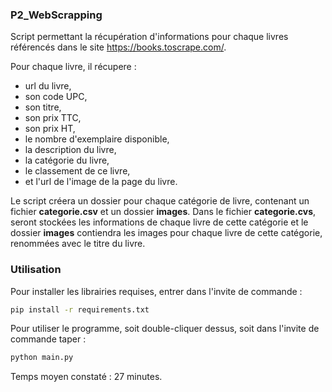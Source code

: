 ### P2_WebScrapping

Script permettant la récupération d'informations pour chaque livres référencés dans le site https://books.toscrape.com/.

Pour chaque livre, il récupere : 
- url du livre,
- son code UPC,
- son titre,
- son prix TTC,
- son prix HT,
- le nombre d'exemplaire disponible,
- la description du livre,
- la catégorie du livre,
- le classement de ce livre,
- et l'url de l'image de la page du livre.

Le script créera un dossier pour chaque catégorie de livre, contenant un fichier **categorie.csv** et un dossier **images**.
Dans le fichier **categorie.cvs**, seront stockées les informations de chaque livre de cette catégorie et le dossier **images** contiendra les images pour chaque livre de cette catégorie, renommées avec le titre du livre.


### Utilisation
Pour installer les librairies requises, entrer dans l'invite de commande : 
```bash
pip install -r requirements.txt
```

Pour utiliser le programme, soit double-cliquer dessus, soit dans l'invite de commande taper : 

```bash
python main.py
```

Temps moyen constaté : 27 minutes.
